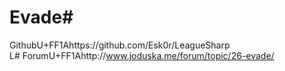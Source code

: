Evade#
===================

GithubU+FF1Ahttps://github.com/Esk0r/LeagueSharp	
L# ForumU+FF1Ahttp://www.joduska.me/forum/topic/26-evade/

